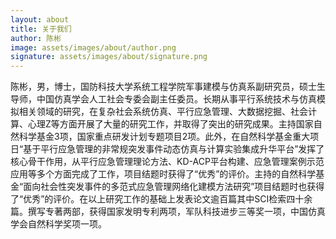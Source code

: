 ```yaml
---
layout: about
title: 关于我们
author: 陈彬
image: assets/images/about/author.png
signature: assets/images/about/signature.png
---
```


陈彬，男，博士，国防科技大学系统工程学院军事建模与仿真系副研究员，硕士生导师，中国仿真学会人工社会专委会副主任委员。长期从事平行系统技术与仿真模拟相关领域的研究，在复杂社会系统仿真、平行应急管理、大数据挖掘、社会计算、心理Z等方面开展了大量的研究工作，并取得了突出的研究成果。主持国家自然科学基金3项，国家重点研发计划专题项目2项。此外，在自然科学基金重大项日“基于平行应急管理的非常规突发事件动态仿真与计算实验集成升华平台”发挥了核心骨干作用，从平行应急管理理论方法、KD-ACP平台构建、应急管理案例示范应用等多个方面完成了工作，项目结题时获得了“优秀”的评价。主持的自然科学基金“面向社会性突发事件的多范式应急管理网络化建模方法研究”项目结题时也获得了“优秀”的评价。在以上研究工作的基础上发表论文逾百篇其中SCI检索四十余篇。撰写专著两部，获得国家发明专利两项，军队科技进步三等奖一项，中国仿真学会自然科学奖项一项。